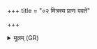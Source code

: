 +++
title = "०२ मित्रस्य प्राणः पवते"

+++
<details><summary>मूलम् (GR)</summary>

मित्रस्य प्राणः पवते य उत्तराद्  
बृहस्पतेर् ऊर्ध्व उद् वातु वातः ।  
यो अन्तरिक्षम् अनु वाति विद्वान्  
स नो देवः शिवो अस्त्व् इह वातः ॥
</details>